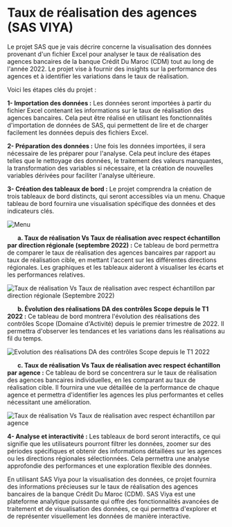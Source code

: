 # Taux de réalisation des agences (SAS VIYA)
Le projet SAS que je vais décrire concerne la visualisation des données provenant d'un fichier Excel pour analyser le taux de réalisation des agences bancaires de la banque Crédit Du Maroc (CDM) tout au long de l'année 2022. Le projet vise à fournir des insights sur la performance des agences et à identifier les variations dans le taux de réalisation.

Voici les étapes clés du projet :

<b>1- Importation des données :</b> Les données seront importées à partir du fichier Excel contenant les informations sur le taux de réalisation des agences bancaires. Cela peut être réalisé en utilisant les fonctionnalités d'importation de données de SAS, qui permettent de lire et de charger facilement les données depuis des fichiers Excel.

<b>2- Préparation des données :</b> Une fois les données importées, il sera nécessaire de les préparer pour l'analyse. Cela peut inclure des étapes telles que le nettoyage des données, le traitement des valeurs manquantes, la transformation des variables si nécessaire, et la création de nouvelles variables dérivées pour faciliter l'analyse ultérieure.

<b>3- Création des tableaux de bord :</b> Le projet comprendra la création de trois tableaux de bord distincts, qui seront accessibles via un menu. Chaque tableau de bord fournira une visualisation spécifique des données et des indicateurs clés.

![Menu](https://github.com/moatazkrimchi/SAS-VIYA/assets/74151613/f7adf7a0-71a4-441d-97da-b295693d7fd9)

&nbsp; &nbsp; &nbsp; <b> a. Taux de réalisation Vs Taux de réalisation avec respect échantillon par direction régionale (septembre 2022) :</b> Ce tableau de bord permettra de comparer le taux de réalisation des agences bancaires par rapport au taux de réalisation cible, en mettant l'accent sur les différentes directions régionales. Les graphiques et les tableaux aideront à visualiser les écarts et les performances relatives.

![Taux de réalisation Vs Taux de réalisation avec respect échantillon par direction régionale (Septembre 2022)](https://github.com/moatazkrimchi/SAS-VIYA/assets/74151613/3e988602-b681-4dcc-9ccb-acafb0d20976)

&nbsp; &nbsp; &nbsp; <b> b. Évolution des réalisations DA des contrôles Scope depuis le T1 2022 :</b> Ce tableau de bord montrera l'évolution des réalisations des contrôles Scope (Domaine d'Activité) depuis le premier trimestre de 2022. Il permettra d'observer les tendances et les variations dans les réalisations au fil du temps.

![Evolution des réalisations DA des contrôles Scope depuis le T1 2022](https://github.com/moatazkrimchi/SAS-VIYA/assets/74151613/c711b4c3-8b52-4d63-ab28-e974db1e7fdf)

&nbsp; &nbsp; &nbsp; <b> c. Taux de réalisation Vs Taux de réalisation avec respect échantillon par agence :</b> Ce tableau de bord se concentrera sur le taux de réalisation des agences bancaires individuelles, en les comparant au taux de réalisation cible. Il fournira une vue détaillée de la performance de chaque agence et permettra d'identifier les agences les plus performantes et celles nécessitant une amélioration.

![Taux de réalisation Vs Taux de réalisation avec respect échantillon par agence](https://github.com/moatazkrimchi/SAS-VIYA/assets/74151613/1eceafa4-fe3a-4212-93d0-d4bab9a137ad)

<b>4- Analyse et interactivité :</b> Les tableaux de bord seront interactifs, ce qui signifie que les utilisateurs pourront filtrer les données, zoomer sur des périodes spécifiques et obtenir des informations détaillées sur les agences ou les directions régionales sélectionnées. Cela permettra une analyse approfondie des performances et une exploration flexible des données.

En utilisant SAS Viya pour la visualisation des données, ce projet fournira des informations précieuses sur le taux de réalisation des agences bancaires de la banque Crédit Du Maroc (CDM). SAS Viya est une plateforme analytique puissante qui offre des fonctionnalités avancées de traitement et de visualisation des données, ce qui permettra d'explorer et de représenter visuellement les données de manière interactive.
